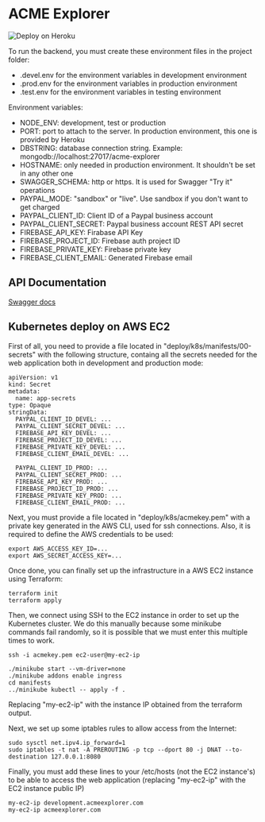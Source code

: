 # ACME Explorer

![Deploy on Heroku](https://github.com/amg98/ACME/workflows/Deploy%20on%20Heroku/badge.svg)

To run the backend, you must create these environment files in the project folder:
- .devel.env for the environment variables in development environment
- .prod.env for the environment variables in production environment
- .test.env for the environment variables in testing environment

Environment variables:
- NODE_ENV: development, test or production
- PORT: port to attach to the server. In production environment, this one is provided by Heroku
- DBSTRING: database connection string. Example: mongodb://localhost:27017/acme-explorer
- HOSTNAME: only needed in production environment. It shouldn't be set in any other one
- SWAGGER_SCHEMA: http or https. It is used for Swagger "Try it" operations
- PAYPAL_MODE: "sandbox" or "live". Use sandbox if you don't want to get charged
- PAYPAL_CLIENT_ID: Client ID of a Paypal business account
- PAYPAL_CLIENT_SECRET: Paypal business account REST API secret
- FIREBASE_API_KEY: Firabase API Key
- FIREBASE_PROJECT_ID: Firebase auth project ID
- FIREBASE_PRIVATE_KEY: Firebase private key
- FIREBASE_CLIENT_EMAIL: Generated Firebase email

## API Documentation
[Swagger docs](https://acmeexplorer.herokuapp.com/api-docs)

## Kubernetes deploy on AWS EC2
First of all, you need to provide a file located in "deploy/k8s/manifests/00-secrets" with the following structure, containg all the secrets needed for the web application both in development and production mode:

```{yml}
apiVersion: v1
kind: Secret
metadata:
  name: app-secrets
type: Opaque
stringData:
  PAYPAL_CLIENT_ID_DEVEL: ...
  PAYPAL_CLIENT_SECRET_DEVEL: ...
  FIREBASE_API_KEY_DEVEL: ...
  FIREBASE_PROJECT_ID_DEVEL: ...
  FIREBASE_PRIVATE_KEY_DEVEL: ...
  FIREBASE_CLIENT_EMAIL_DEVEL: ...
  
  PAYPAL_CLIENT_ID_PROD: ...
  PAYPAL_CLIENT_SECRET_PROD: ...
  FIREBASE_API_KEY_PROD: ...
  FIREBASE_PROJECT_ID_PROD: ...
  FIREBASE_PRIVATE_KEY_PROD: ...
  FIREBASE_CLIENT_EMAIL_PROD: ...
```

Next, you must provide a file located in "deploy/k8s/acmekey.pem" with a private key generated in the AWS CLI, used for ssh connections. Also, it is required to define the AWS credentials to be used:

```{sh}
export AWS_ACCESS_KEY_ID=...
export AWS_SECRET_ACCESS_KEY=...
```

Once done, you can finally set up the infrastructure in a AWS EC2 instance using Terraform:

```{sh}
terraform init
terraform apply
```

Then, we connect using SSH to the EC2 instance in order to set up the Kubernetes cluster. We do this manually because
some minikube commands fail randomly, so it is possible that we must enter this multiple times to work.

```
ssh -i acmekey.pem ec2-user@my-ec2-ip

./minikube start --vm-driver=none
./minikube addons enable ingress
cd manifests
../minikube kubectl -- apply -f .
```

Replacing "my-ec2-ip" with the instance IP obtained from the terraform output.

Next, we set up some iptables rules to allow access from the Internet:

```
sudo sysctl net.ipv4.ip_forward=1 
sudo iptables -t nat -A PREROUTING -p tcp --dport 80 -j DNAT --to-destination 127.0.0.1:8080
```

Finally, you must add these lines to your /etc/hosts (not the EC2 instance's) to be able to access the web application (replacing "my-ec2-ip" with the EC2 instance public IP)

```
my-ec2-ip development.acmeexplorer.com
my-ec2-ip acmeexplorer.com
```
